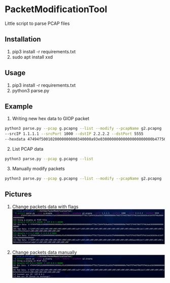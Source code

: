 # PacketModificationTool
Little script to parse PCAP files

## Installation
1) pip3 install -r requirements.txt
2) sudo apt install xxd

## Usage
1) pip3 install -r requirements.txt
2) python3 parse.py

## Example

1) Writing new hex data to GIOP packet
```bash
python3 parse.py --pcap g.pcapng --list --modify --pcapName g2.pcapng 
--srcIP 1.1.1.1 --srcPort 1000 --dstIP 2.2.2.2 --dstPort 5555
--hexdata 47494f5001020000000000340000a93e03000000000000000000000b47756172644f626a656374000000000e746573744578697374616e6365656c616470740a00000000000000
```
2) List PCAP data
```bash
python3 parse.py --pcap g.pcapng --list
```
3) Manually modify packets
```bash
python3 parse.py --pcap g.pcapng --list --modify --pcapName g2.pcapng
```

## Pictures
1) Change packets data with flags
![alt text](https://github.com/Sh3lldor/PacketModificationTool/blob/main/Pics/1.PNG)

2) Change packets data manually
![alt text](https://github.com/Sh3lldor/PacketModificationTool/blob/main/Pics/2.PNG)
